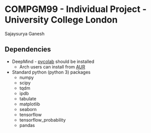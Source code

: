 # COMPGM99 - Individual Project - University College London

Sajaysurya Ganesh

## Dependencies

 - DeepMind - [pycolab](https://github.com/deepmind/pycolab) should be installed
    - Arch users can install from [AUR](https://aur.archlinux.org/packages/python-pycolab-git/)
 - Standard python (python 3) packages
    - numpy
    - scipy
    - tqdm
    - ipdb
    - tabulate
    - matplotlib
    - seaborn
    - tensorflow
    - tensorflow_probability
    - pandas
